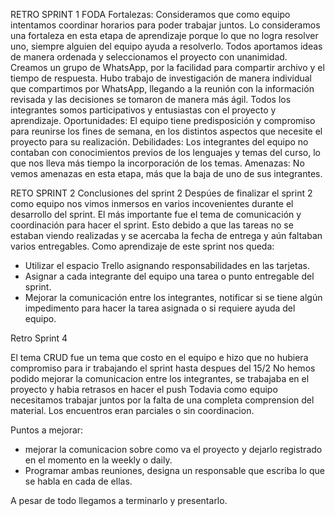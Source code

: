 RETRO SPRINT 1
FODA
Fortalezas:
Consideramos que como equipo intentamos coordinar horarios para poder trabajar juntos. Lo consideramos una fortaleza en esta etapa de aprendizaje porque lo que no logra resolver uno, siempre alguien del equipo ayuda a resolverlo.
Todos aportamos ideas de manera ordenada y seleccionamos el proyecto con unanimidad.
Creamos un grupo de WhatsApp, por la facilidad para compartir archivo y el tiempo de respuesta.
Hubo trabajo de investigación de manera individual que compartimos por WhatsApp, llegando a la reunión con la información revisada y las decisiones se tomaron de manera más ágil.
Todos los integrantes somos participativos y entusiastas con el proyecto y aprendizaje.
Oportunidades:
El equipo tiene predisposición y compromiso para reunirse los fines de semana, en los distintos aspectos que necesite el proyecto para su realización.
Debilidades:
Los integrantes del equipo no contaban con conocimientos previos de los lenguajes y temas del curso, lo que nos lleva más tiempo la incorporación de los temas.
Amenazas:
No vemos amenazas en esta etapa, más que la baja de uno de sus integrantes.

RETO SPRINT 2
Conclusiones del sprint 2
Despúes de finalizar el sprint 2 como equipo nos vimos inmersos en varios incovenientes durante el desarrollo del sprint. El más importante fue el tema de comunicación y coordinación para hacer el sprint. Esto debido a que las tareas no se estaban viendo realizadas y se acercaba la fecha de entrega y aún faltaban varios entregables. 
Como aprendizaje de este sprint nos queda:
- Utilizar el espacio Trello asignando responsabilidades en las tarjetas.
- Asignar a cada integrante del equipo una tarea o punto entregable del sprint.
- Mejorar la comunicación entre los integrantes, notificar si se tiene algún impedimento para hacer la tarea asignada o si requiere ayuda del equipo.

Retro Sprint 4

El tema CRUD fue un tema que costo en el equipo e hizo que no hubiera compromiso para ir trabajando el sprint hasta despues del 15/2
No hemos podido mejorar la comunicacion entre los integrantes, se trabajaba en el proyecto y habia retrasos en hacer el push
Todavia como equipo necesitamos trabajar juntos por la falta de una completa comprension del material. 
Los encuentros eran parciales o sin coordinacion.

Puntos a mejorar:

- mejorar la comunicacion sobre como va el proyecto y dejarlo registrado en el momento en la weekly o daily. 
- Programar ambas reuniones, designa un responsable que escriba lo que se habla en cada de ellas.

A pesar de todo llegamos a terminarlo y presentarlo.